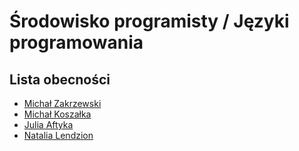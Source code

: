 # Środowisko programisty / Języki programowania

## Lista obecności

- [Michał Zakrzewski](https://github.com/ZakrzewskiM30/SPJP2024-2025)
- [Michał Koszałka](https://github.com/Majkel631)
- [Julia Aftyka](https://github.com/JAftyka/New)
- [Natalia Lendzion](https://github.com/NataliaLen?tab=repositories)
